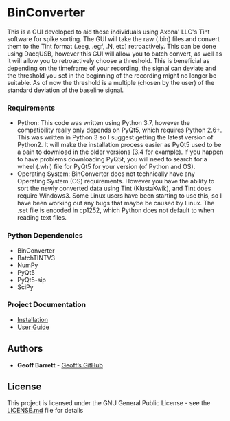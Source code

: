 # BinConverter

This is a GUI developed to aid those individuals using Axona' LLC's Tint software for spike sorting. The GUI will take the raw (.bin) files and convert them to the Tint format (.eeg, .egf, .N, etc) retroactively. This can be done using DacqUSB, however this GUI will allow you to batch convert, as well as it will allow you to retroactively choose a threshold. This is beneficial as depending on the timeframe of your recording, the signal can deviate and the threshold you set in the beginning of the recording might no longer be suitable. As of now the threshold is a multiple (chosen by the user) of the standard deviation of the baseline signal.



### Requirements
- Python: This code was written using Python 3.7, however the compatibility really only depends on PyQt5, which requires Python 2.6+. This was written in Python 3 so I suggest getting the latest version of Python2. It will make the installation process easier as PyQt5 used to be a pain to download in the older versions (3.4 for example). If you happen to have problems downloading PyQ5t, you will need to search for a wheel (.whl) file for PyQt5 for your version (of Python and OS).
- Operating System: BinConverter does not technically have any Operating System (OS) requirements. However you have the ability to sort the newly converted data using Tint (KlustaKwik), and Tint does require Windows3. Some Linux users have been starting to use this, so I have been working out any bugs that maybe be caused by Linux. The .set file is encoded in cp1252, which Python does not default to when reading text files.

### Python Dependencies
- BinConverter
- BatchTINTV3
- NumPy
- PyQt5
- PyQt5-sip
- SciPy

### Project Documentation
- [Installation](https://geba.technology/project/binconverter)
- [User Guide](https://geba.technology/project/binconverter-binconverter-user-guide)


## Authors
* **Geoff Barrett** - [Geoff’s GitHub](https://github.com/GeoffBarrett)

## License
This project is licensed under the GNU  General  Public  License - see the [LICENSE.md](LICENSE.md) file for details
